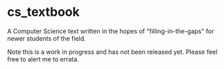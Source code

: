 # cs_textbook
A Computer Science text written in the hopes of "filling-in-the-gaps" for newer students of the field.

Note this is a work in progress and has not been released yet.  Please feel free to alert me to errata.
